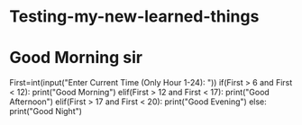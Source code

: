 # Testing-my-new-learned-things
# Good Morning sir
First=int(input("Enter Current Time (Only Hour 1-24): "))
if(First > 6 and First < 12):
  print("Good Morning")
elif(First > 12 and First < 17):
  print("Good Afternoon")
elif(First > 17 and First < 20):
  print("Good Evening")
else:
  print("Good Night")
